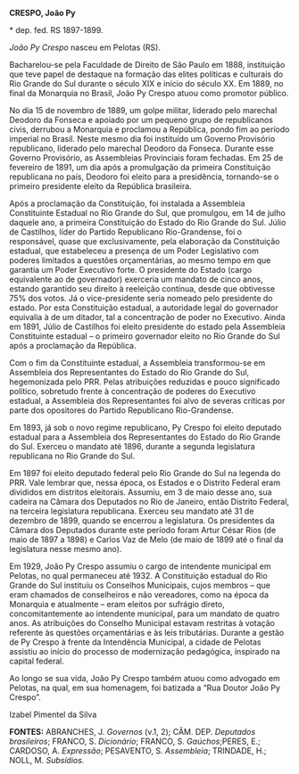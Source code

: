 **CRESPO, João Py**

\* dep. fed. RS 1897-1899.

*João Py Crespo* nasceu em Pelotas (RS).

Bacharelou-se pela Faculdade de Direito de São Paulo em 1888,
instituição que teve papel de destaque na formação das elites políticas
e culturais do Rio Grande do Sul durante o século XIX e início do século
XX. Em 1889, no final da Monarquia no Brasil, João Py Crespo atuou como
promotor público.

No dia 15 de novembro de 1889, um golpe militar, liderado pelo marechal
Deodoro da Fonseca e apoiado por um pequeno grupo de republicanos civis,
derrubou a Monarquia e proclamou a República, pondo fim ao período
imperial no Brasil. Neste mesmo dia foi instituído um Governo Provisório
republicano, liderado pelo marechal Deodoro da Fonseca. Durante esse
Governo Provisório, as Assembleias Provinciais foram fechadas. Em 25 de
fevereiro de 1891, um dia após a promulgação da primeira Constituição
republicana no país, Deodoro foi eleito para a presidência, tornando-se
o primeiro presidente eleito da República brasileira.

Após a proclamação da Constituição, foi instalada a Assembleia
Constituinte Estadual no Rio Grande do Sul, que promulgou, em 14 de
julho daquele ano, a primeira Constituição do Estado do Rio Grande do
Sul. Júlio de Castilhos, líder do Partido Republicano Rio-Grandense, foi
o responsável, quase que exclusivamente, pela elaboração da Constituição
estadual, que estabeleceu a presença de um Poder Legislativo com poderes
limitados a questões orçamentárias, ao mesmo tempo em que garantia um
Poder Executivo forte. O presidente do Estado (cargo equivalente ao de
governador) exerceria um mandato de cinco anos, estando garantido seu
direito à reeleição contínua, desde que obtivesse 75% dos votos. Já o
vice-presidente seria nomeado pelo presidente do estado. Por esta
Constituição estadual, a autoridade legal do governador equivalia à de
um ditador, tal a concentração de poder no Executivo. Ainda em 1891,
Júlio de Castilhos foi eleito presidente do estado pela Assembleia
Constituinte estadual – o primeiro governador eleito no Rio Grande do
Sul após a proclamação da República.

Com o fim da Constituinte estadual, a Assembleia transformou-se em
Assembleia dos Representantes do Estado do Rio Grande do Sul,
hegemonizada pelo PRR. Pelas atribuições reduzidas e pouco significado
político, sobretudo frente à concentração de poderes do Executivo
estadual, a Assembleia dos Representantes foi alvo de severas críticas
por parte dos opositores do Partido Republicano Rio-Grandense.

Em 1893, já sob o novo regime republicano, Py Crespo foi eleito deputado
estadual para a Assembleia dos Representantes do Estado do Rio Grande do
Sul. Exerceu o mandato até 1896, durante a segunda legislatura
republicana no Rio Grande do Sul.

Em 1897 foi eleito deputado federal pelo Rio Grande do Sul na legenda do
PRR. Vale lembrar que, nessa época, os Estados e o Distrito Federal eram
divididos em distritos eleitorais. Assumiu, em 3 de maio desse ano, sua
cadeira na Câmara dos Deputados no Rio de Janeiro, então Distrito
Federal, na terceira legislatura republicana. Exerceu seu mandato até 31
de dezembro de 1899, quando se encerrou a legislatura. Os presidentes da
Câmara dos Deputados durante este período foram Artur César Rios (de
maio de 1897 a 1898) e Carlos Vaz de Melo (de maio de 1899 até o final
da legislatura nesse mesmo ano).

Em 1929, João Py Crespo assumiu o cargo de intendente municipal em
Pelotas, no qual permaneceu até 1932. A Constituição estadual do Rio
Grande do Sul instituiu os Conselhos Municipais, cujos membros – que
eram chamados de conselheiros e não vereadores, como na época da
Monarquia e atualmente – eram eleitos por sufrágio direto,
concomitantemente ao intendente municipal, para um mandato de quatro
anos. As atribuições do Conselho Municipal estavam restritas à votação
referente às questões orçamentárias e às leis tributárias. Durante a
gestão de Py Crespo à frente da Intendência Municipal, a cidade de
Pelotas assistiu ao início do processo de modernização pedagógica,
inspirado na capital federal.

Ao longo se sua vida, João Py Crespo também atuou como advogado em
Pelotas, na qual, em sua homenagem, foi batizada a “Rua Doutor João Py
Crespo”.

Izabel Pimentel da Silva

**FONTES:** ABRANCHES, J. *Governos* (v.1, 2); CÂM. DEP. *Deputados
brasileiros*; FRANCO, S. *Dicionário*; FRANCO, S. *Gaúchos*;PERES, E.;
CARDOSO, A. *Expressão*; PESAVENTO, S. *Assembleia*; TRINDADE, H.; NOLL,
M. *Subsídios.*
